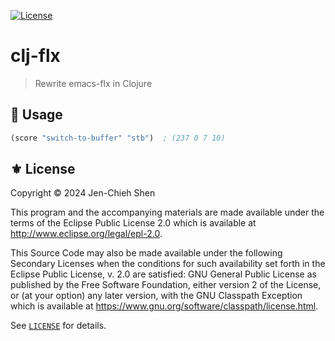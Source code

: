 [![License](https://img.shields.io/badge/License-EPL_2.0-green.svg)](https://opensource.org/licenses/EPL-2.0)

# clj-flx
> Rewrite emacs-flx in Clojure

## 🔨 Usage

```clojure
(score "switch-to-buffer" "stb")  ; (237 0 7 10)
```

## ⚜️ License

Copyright © 2024 Jen-Chieh Shen

This program and the accompanying materials are made available under the
terms of the Eclipse Public License 2.0 which is available at
http://www.eclipse.org/legal/epl-2.0.

This Source Code may also be made available under the following Secondary
Licenses when the conditions for such availability set forth in the Eclipse
Public License, v. 2.0 are satisfied: GNU General Public License as published by
the Free Software Foundation, either version 2 of the License, or (at your
option) any later version, with the GNU Classpath Exception which is available
at https://www.gnu.org/software/classpath/license.html.

See [`LICENSE`](./LICENSE) for details.
